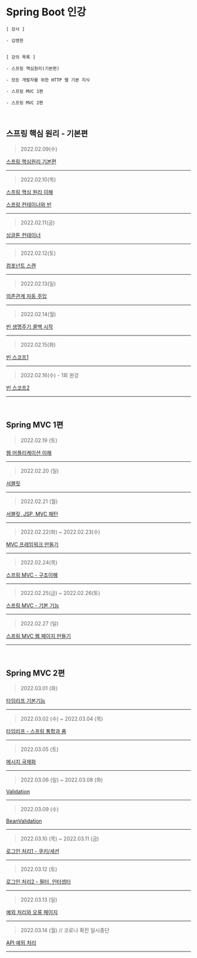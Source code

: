 # Spring Boot 인강 
```
[ 강사 ]

- 김영한


[ 강의 목록 ]

- 스프링 핵심원리(기본편)

- 모든 개발자를 위한 HTTP 웹 기본 지식

- 스프링 MVC 1편

- 스프링 MVC 2편

```

<br>

## 스프링 핵심 원리 - 기본편


> 2022.02.09(수)

[스프링 핵심원리 기본편](https://www.notion.so/Spring-f0f748b2df744a9e9f9fae03b76018c3)

---

> 2022.02.10(목)

[스프링 핵심 원리 이해](https://www.notion.so/2-ed8c6930bf45432bb7a4ca0e128c1649)

[스프링 컨테이너와 빈](https://www.notion.so/aa3ccbe53b484930a9fa5fcd300bae20)

---

> 2022.02.11(금)

[싱글톤 컨테이너](https://www.notion.so/a2217f63e9ec4b6b92edabdc592f01bb)

---

> 2022.02.12(토)

[컴포넌트 스캔](https://www.notion.so/55ca0b70826846b5be97c6edd2ee853c)

---

> 2022.02.13(일)

[의존관계 자동 주입](https://www.notion.so/6e6395e2247b49d79e54b21b379b79ab)

---

> 2022.02.14(월)

[빈 생명주기 콜백 시작](https://www.notion.so/d6312a31e08245f6b3d063f7952c2a20)

---

> 2022.02.15(화)

[빈 스코프1](https://www.notion.so/992b61ad4f594387bf6a052ab59cefee)

---

> 2022.02.16(수) - 1회 완강

[빈 스코프2](https://www.notion.so/992b61ad4f594387bf6a052ab59cefee)

---

<br>

## Spring MVC 1편

> 2022.02.19 (토)

[웹 어플리케이션 이해](https://www.notion.so/30a003a433424cd69efb735cc9609b00)

---

> 2022.02.20 (일)

[서블릿](https://www.notion.so/1edb7583959046cba66caba9fa08daf6)

---

> 2022.02.21 (월)

[서블릿, JSP, MVC 패턴](https://www.notion.so/JSP-MVC-f93408f02d5f40fea6eaf45aceb8e8af)

---

> 2022.02.22(화) ~ 2022.02.23(수)

[MVC 프레임워크 만들기](https://www.notion.so/MVC-61a8e518c4b54d388426d2ed214bc852)

---

> 2022.02.24(목)

[스프링 MVC - 구조이해](https://www.notion.so/MVC-4fc346cf54a74816befc338e7fb17920)

---

> 2022.02.25(금) ~ 2022.02.26(토)

[스프링 MVC - 기본 기능](https://www.notion.so/MVC-ea24108968a34e63aec5254004e0c66c)

---

> 2022.02.27 (일)

[스프링 MVC 웹 페이지 만들기](https://www.notion.so/MVC-4bd867b8b8994980a56b7ebd8ae63a75)

---

<br>

## Spring MVC 2편

> 2022.03.01 (화)

[타임리프 기본기능](https://www.notion.so/0d325aa590844b8aac3ce7cada09bfcd)

---

> 2022.03.02 (수) ~ 2022.03.04 (목)

[타임리프 - 스프링 통합과 폼]()

---

> 2022.03.05 (토)

[메시지 국제화](https://www.notion.so/2011fa0c9f2346c896b5b8833745a6f9)

---

> 2022.03.06 (일) ~ 2022.03.08 (화) 

[Validation](https://www.notion.so/1-validation-a115397cbc70427e86cdb5856c0543fb)

---

> 2022.03.09 (수)

[BeanValidation](https://www.notion.so/2-BeanValidation-51e5f90c15f941918db35f0b00d95616)

---

> 2022.03.10 (목) ~ 2022.03.11 (금)

[로그인 처리1 - 쿠키/세션]()

---

> 2022.03.12 (토)

[로그인 처리2 - 필터, 인터셉터](https://www.notion.so/2-2833eefcda1942818ed3d00bb16f97f7)

---

> 2022.03.13 (일)

[예외 처리와 오류 페이지](https://www.notion.so/11d061b046184d49b8c568d4b2a81790)

---

> 2022.03.14 (월) // 코로나 확진 일시중단

[API 예외 처리]()

---
